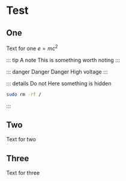 # Test

## One

Text for one $e=mc^2$

::: tip A note
This is something worth noting
:::

::: danger Danger
Danger High voltage
:::

::: details Do not
Here something is hidden

```bash
sudo rm -rf /
```
:::

## Two

Text for two


## Three

Text for three
